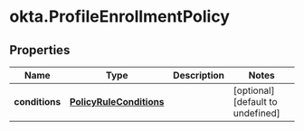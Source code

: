 # okta.ProfileEnrollmentPolicy

## Properties

Name | Type | Description | Notes
------------ | ------------- | ------------- | -------------
**conditions** | [**PolicyRuleConditions**](PolicyRuleConditions.md) |  | [optional] [default to undefined]

